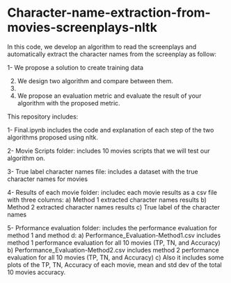 # Character-name-extraction-from-movies-screenplays-nltk

In this code, we develop an algorithm to read the screenplays and automatically extract the character names from the screenplay as follow:

1- We propose a solution to create training data

2. We design two algorithm and compare between them.
3. 
4. We propose an evaluation metric and evaluate the result of your algorithm with the proposed metric.

This repository includes:

1- Final.ipynb includes the code and explanation of each step of the two algorithms proposed using nltk.

2- Movie Scripts folder: includes 10 movies scripts that we will test our algorithm on.

3- True label character names file: includes a dataset with the true character names for movies

4- Results of each movie folder: includec each movie results as a csv file with three columns:
   a) Method 1 extracted character names results 
   b) Method 2 extracted character names results
   c) True label of the character names
   
5- Prformance evaluation folder: includes the performance evaluation for method 1 and method d:
   a) Performance_Evaluation-Method1.csv includes method 1 performance evaluation for all 10 movies (TP, TN, and Accuracy)
   b) Performance_Evaluation-Method2.csv includes method 2 performance evaluation for all 10 movies (TP, TN, and Accuracy)
   c) Also it includes some plots of the TP, TN, Accuracy of each movie, mean and std dev of the total 10 movies accuracy.
